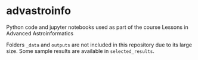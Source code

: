 # advastroinfo

Python code and jupyter notebooks used as part of the course Lessons in Advanced Astroinformatics

Folders `_data` and `outputs` are not included in this repository due to its large size. Some sample results are available in `selected_results`.

